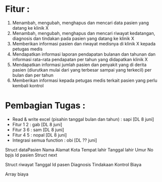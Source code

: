 # Fitur :

1. Menambah, mengubah, menghapus dan mencari data pasien yang datang ke klinik X 
2. Menambah, mengubah, menghapus dan mencari riwayat kedatangan, diagnosis dan tindakan pada pasien yang datang ke klinik X 
3. Memberikan informasi pasien dan riwayat medisnya di klinik X kepada petugas medis 
4. Mendapatkan informasi laporan pendapatan bulanan dan tahunan dan informasi rata-rata pendapatan per tahun yang didapatkan klinik X 
5. Mendapatkan informasi jumlah pasien dan penyakit yang di derita pasien (diurutkan mulai dari yang terbesar sampai yang terkecil) per bulan dan per tahun 
6. Memberikan informasi kepada petugas medis terkait pasien yang perlu kembali kontrol 

# Pembagian Tugas :
- Read & write excel (pisahin tanggal bulan dan tahun) : sapi [DL 8 juni]
- Fitur 1 2 : gab	[DL 8 juni]
- Fitur 3 6 : sam [DL 8 juni]
- Fitur 4 5 : nopal [DL 8 juni]
- Integrasi semua function : obi [DL ?? juni]

Struct dataPasien
	  Nama
	  Alamat
	  Kota
	  Tempat lahir
	  Tanggal lahir
	  Umur
	  No bpjs
	  Id pasien
	  Struct next 

Struct riwayat
	  Tanggal
	  Id pasen
	  Diagnosis
	  Tindakaan
	  Kontrol
	  Biaya

Array biaya


